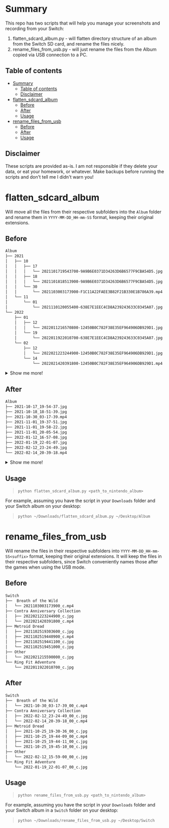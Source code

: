 # Summary

This repo has two scripts that will help you manage your screenshots and recording from your Switch:

1. flatten_sdcard_album.py - will flatten directory structure of an album from the Switch SD card, and rename the files nicely.
2. rename_files_from_usb.py - will just rename the files from the Album copied via USB connection to a PC.

## Table of contents

- [Summary](#summary)
  - [Table of contents](#table-of-contents)
  - [Disclaimer](#disclaimer)
- [flatten_sdcard_album](#flatten_sdcard_album)
  - [Before](#before)
  - [After](#after)
  - [Usage](#usage)
- [rename_files_from_usb](#rename_files_from_usb)
  - [Before](#before-1)
  - [After](#after-1)
  - [Usage](#usage-1)

## Disclaimer

These scripts are provided as-is. I am not responsible if they delete your data, or eat your homework, or whatever. Make backups before running the scripts and don't tell me I didn't warn you!

# flatten_sdcard_album

Will move all the files from their respective subfolders into the `Album` folder and rename them in `YYYY-MM-DD_HH-mm-SS` format, keeping their original extensions.

## Before

```text
Album
├── 2021
│   ├── 10
│   │   ├── 17
│   │   │   └── 2021101719543700-9A9B6E0371D34263D6B6577F9CBA54D5.jpg
│   │   ├── 18
│   │   │   └── 2021101818513900-9A9B6E0371D34263D6B6577F9CBA54D5.jpg
│   │   └── 30
│   │       └── 2021103003173900-F1C11A22FAEE3B82F21B330E1B786A39.mp4
│   └── 11
│       └── 01
│           └── 2021110120055400-638E7E1EEC4CD8A239243633C0345A07.jpg
└── 2022
    ├── 01
    │   ├── 12
    │   │   └── 2022011216570800-12450B0C782F38E35EF964906DB929D1.jpg
    │   └── 19
    │       └── 2022011922010700-638E7E1EEC4CD8A239243633C0345A07.jpg
    └── 02
        ├── 12
        │   └── 2022021223244900-12450B0C782F38E35EF964906DB929D1.jpg
        └── 14
            └── 2022021420391800-12450B0C782F38E35EF964906DB929D1.mp4
```

<details>
<summary>Show me more!</summary>

All the files are nested deep inside multiple folders and are a pain to browse through. Also, the file names are hard to read, ew.

!["before" directory structure animation](./images/before.gif)

</details>

## After

```text
Album
├── 2021-10-17_19-54-37.jpg
├── 2021-10-18_18-51-39.jpg
├── 2021-10-30_03-17-39.mp4
├── 2021-11-01_19-37-51.jpg
├── 2021-11-01_19-58-22.jpg
├── 2021-11-01_20-05-54.jpg
├── 2022-01-12_16-57-08.jpg
├── 2022-01-19_22-01-07.jpg
├── 2022-02-12_23-24-49.jpg
└── 2022-02-14_20-39-18.mp4
```

<details>
<summary>Show me more!</summary>

All the files are in one folder and have readable names.

!["after" directory structure screenshot](./images/after.jpg)

</details>

## Usage

> `python flatten_sdcard_album.py <path_to_nintendo_album>`

For example, assuming you have the script in your `Downloads` folder and your Switch album on your desktop:

> `python ~/Downloads/flatten_sdcard_album.py ~/Desktop/Album`

# rename_files_from_usb

Will rename the files in their respective subfolders into `YYYY-MM-DD_HH-mm-SS<suffix>` format, keeping their original extensions. It will keep the files in their respective subfolders, since Switch conveniently names those after the games when using the USB mode.

## Before

```text
Switch
├──  Breath of the Wild
│   └── 2021103003173900_c.mp4
├── Contra Anniversary Collection
│   ├── 2022021223244900_c.jpg
│   └── 2022021420391800_c.mp4
├── Metroid Dread
│   ├── 2021102519303600_c.jpg
│   ├── 2021102519440900_c.mp4
│   ├── 2021102519441100_c.jpg
│   └── 2021102519451000_c.jpg
├── Other
│   └── 2022021215590000_c.jpg
└── Ring Fit Adventure
    └── 2022011922010700_c.jpg
```

## After

```text
Switch
├──  Breath of the Wild
│   └── 2021-10-30_03-17-39_00_c.mp4
├── Contra Anniversary Collection
│   ├── 2022-02-12_23-24-49_00_c.jpg
│   └── 2022-02-14_20-39-18_00_c.mp4
├── Metroid Dread
│   ├── 2021-10-25_19-30-36_00_c.jpg
│   ├── 2021-10-25_19-44-09_00_c.mp4
│   ├── 2021-10-25_19-44-11_00_c.jpg
│   └── 2021-10-25_19-45-10_00_c.jpg
├── Other
│   └── 2022-02-12_15-59-00_00_c.jpg
└── Ring Fit Adventure
    └── 2022-01-19_22-01-07_00_c.jpg
```

## Usage

> `python rename_files_from_usb.py <path_to_nintendo_album>`

For example, assuming you have the script in your `Downloads` folder and your Switch album in a `Switch` folder on your desktop:

> `python ~/Downloads/rename_files_from_usb.py ~/Desktop/Switch`
